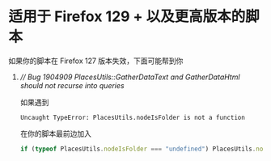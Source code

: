 # 适用于 Firefox 129 + 以及更高版本的脚本

如果你的脚本在 Firefox 127 版本失效，下面可能帮到你

1. *// Bug 1904909 PlacesUtils::GatherDataText and GatherDataHtml should not recurse into queries*

   如果遇到

   ```
   Uncaught TypeError: PlacesUtils.nodeIsFolder is not a function
   ```

   在你的脚本最前边加入

   ```javascript
   if (typeof PlacesUtils.nodeIsFolder === "undefined") PlacesUtils.nodeIsFolder = PlacesUtils.nodeIsFolderOrShortcut;
   ```

   

